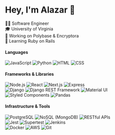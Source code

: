 # Hey, I'm Alazar 👋

👨‍💻 Software Engineer<br> 
🎓 University of Virginia<br>
💼 Working on Polybase & Encryptora<br>
🌱 Learning Ruby on Rails<br>

<h4>Languages</h4>

![JavaScript](https://img.shields.io/badge/JavaScript-F7DF1E?logo=javascript&logoColor=black) ![Python](https://img.shields.io/badge/Python-3776AB?logo=python&logoColor=white) ![HTML](https://img.shields.io/badge/HTML-E34F26?logo=html5&logoColor=white) ![CSS](https://img.shields.io/badge/CSS-1572B6?logo=css3&logoColor=white)

<h4>Frameworks & Libraries</h4>

![Node.js](https://img.shields.io/badge/Node.js-339933?logo=node.js&logoColor=white) ![React](https://img.shields.io/badge/React-61DAFB?logo=react&logoColor=black) ![Next.js](https://img.shields.io/badge/Next.js-lightgrey?logo=next.js&logoColor=black) ![Express](https://img.shields.io/badge/Express-000000?logo=express&logoColor=white)  
![Django](https://img.shields.io/badge/Django-092E20?logo=django&logoColor=white) ![Django REST Framework](https://img.shields.io/badge/Django_REST_Framework-092E20?logo=django&logoColor=white) ![Material UI](https://img.shields.io/badge/Material--UI-007FFF?logo=mui&logoColor=white)  
![Styled Components](https://img.shields.io/badge/Styled--Components-9B72F3?logo=styled-components&logoColor=white) ![Pandas](https://img.shields.io/badge/Pandas-150458?logo=pandas&logoColor=white)

<h4>Infrastructure & Tools</h4>

![PostgreSQL](https://img.shields.io/badge/PostgreSQL-336791?logo=postgresql&logoColor=white) ![NoSQL (MongoDB)](https://img.shields.io/badge/MongoDB-47A248?logo=mongodb&logoColor=white) ![RESTful APIs](https://img.shields.io/badge/RESTful_APIs-FF6F00?logo=api&logoColor=white)  
![Jest](https://img.shields.io/badge/Jest-C21325?logo=jest&logoColor=white) ![Supertest](https://img.shields.io/badge/Supertest-000000?logo=supertest&logoColor=white) ![Jenkins](https://img.shields.io/badge/Jenkins-D24939?logo=jenkins&logoColor=white)  
![Docker](https://img.shields.io/badge/Docker-2496ED?logo=docker&logoColor=white) ![AWS](https://img.shields.io/badge/AWS-232F3E?logo=amazon-aws&logoColor=white) ![Git](https://img.shields.io/badge/Git-F05032?logo=git&logoColor=white)<br>

